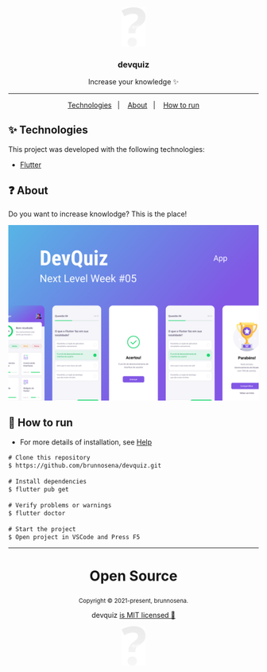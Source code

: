 <div align="center">
  <img src=".github/favicon.png" width="48" alt="favicon" />
  <h3>devquiz</h3>
  <p>Increase your knowledge ✨</p>
  <hr/>
  <p>
    <a href="#-technologies">Technologies</a>&nbsp;&nbsp;&nbsp;|&nbsp;&nbsp;&nbsp;
    <a href="#-about">About</a>&nbsp;&nbsp;&nbsp;|&nbsp;&nbsp;&nbsp;
    <a href="#-how-to-run">How to run</a>
  </p>
</div>

## ✨ Technologies

This project was developed with the following technologies:

- [Flutter](https://flutter.dev/)

## ❓ About
Do you want to increase knowlodge? This is the place!

<img src=".github/thumbnail.png" alt="thumbnail" />

## 🚀 How to run

- For more details of installation, see [Help](https://www.notion.so/Configura-es-do-ambiente-bbb7084d696d4ccd8bb0438aaf853d29)

```
# Clone this repository
$ https://github.com/brunnosena/devquiz.git

# Install dependencies
$ flutter pub get

# Verify problems or warnings
$ flutter doctor

# Start the project
$ Open project in VSCode and Press F5 
```

<hr/>

<div align="center">
  <h1>Open Source</h1>
  <sub>Copyright © 2021-present, brunnosena.</sub>
  <p>devquiz <a href="https://github.com/brunnosena/devquiz/tree/dev/LICENSE">is MIT licensed 💖</a></p>
  <img src=".github/favicon.png" width="48" />
</div>